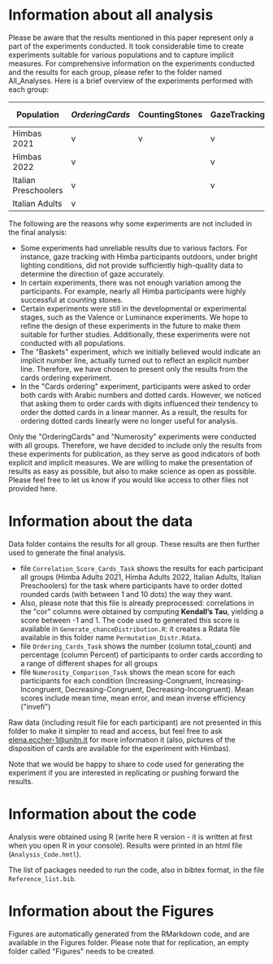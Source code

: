 # Information about all analysis

Please be aware that the results mentioned in this paper represent only a part of the experiments conducted. It took considerable time to create experiments suitable for various populations and to capture implicit measures. For comprehensive information on the experiments conducted and the results for each group, please refer to the folder named All_Analyses. Here is a brief overview of the experiments performed with each group:

| Population | *OrderingCards* | CountingStones | GazeTracking | *Numerosity (VT)* | Squares | Valence | Luminance | Baskets | Numberline |
| --- | --- | --- | --- |--- | --- | --- | --- | --- | --- |
| Himbas 2021 | v | v | v | v |  |  |  | v | v |
| Himbas 2022 | v |  | v | v | v | v | v |  |  |
| Italian Preschoolers | v |  | v | v |   | v |  | v |  |
| Italian Adults |  v |  |  | v |   | v | v | v |  |

The following are the reasons why some experiments are not included in the final analysis:

 - Some experiments had unreliable results due to various factors. For instance, gaze tracking with Himba participants outdoors, under bright lighting conditions, did not provide sufficiently high-quality data to determine the direction of gaze accurately.
 - In certain experiments, there was not enough variation among the participants. For example, nearly all Himba participants were highly successful at counting stones.
 - Certain experiments were still in the developmental or experimental stages, such as the Valence or Luminance experiments. We hope to refine the design of these experiments in the future to make them suitable for further studies. Additionally, these experiments were not conducted with all populations.
 - The "Baskets" experiment, which we initially believed would indicate an implicit number line, actually turned out to reflect an explicit number line. Therefore, we have chosen to present only the results from the cards ordering experiment.
 - In the "Cards ordering" experiment, participants were asked to order both cards with Arabic numbers and dotted cards. However, we noticed that asking them to order cards with digits influenced their tendency to order the dotted cards in a linear manner. As a result, the results for ordering dotted cards linearly were no longer useful for analysis.

Only the "OrderingCards" and "Numerosity" experiments were conducted with all groups. Therefore, we have decided to include only the results from these experiments for publication, as they serve as good indicators of both explicit and implicit measures. We are willing to make the presentation of results as easy as possible, but also to make science as open as possible. Please feel free to let us know if you would like access to other files not provided here.

# Information about the data

Data folder contains the results for all group. These results are then further used to generate the final analysis.

 - file `Correlation_Score_Cards_Task` shows the results for each participant all groups (Himba Adults 2021, Himba Adults 2022, Italian Adults, Italian Preschoolers) for the task where participants have to order dotted rounded cards (with between 1 and 10 dots) the way they want.
 - Also, please note that this file is already preprocessed: correlations in the "cor" columns were obtained by computing **Kendall’s Tau**, yielding a score between -1 and 1. The code used to generated this score is available in `Generate_chanceDistribution.R`: it creates a Rdata file available in this folder name `Permutation_Distr.Rdata`.
 - file `Ordering_Cards_Task` shows the number (column total_count) and percentage (column Percent) of participants to order cards according to a range of different shapes for all groups
 - file `Numerosity_Comparison_Task` shows the mean score for each participants for each condition (Increasing-Congruent, Increasing-Incongruent, Decreasing-Congruent, Decreasing-Incongruent). Mean scores include mean time, mean error, and mean inverse efficiency ("invefi")

Raw data (including result file for each participant) are not presented in this folder to make it simpler to read and access, but feel free to ask elena.eccher-1@unitn.it for more information it (also, pictures of the disposition of cards are available for the experiment with Himbas).

Note that we would be happy to share to code used for generating the experiment if you are interested in replicating or pushing forward the results.

# Information about the code                                                                                                                                                                                                                                                                                                                      
Analysis were obtained using R (write here R version - it is written at first when you open R in your console). Results were printed in an html file (`Analysis_Code.hmtl`).   

The list of packages needed to run the code, also in bibtex format, in the file `Reference_list.bib`.

# Information about the Figures

Figures are automatically generated from the RMarkdown code, and are available in the Figures folder. Please note that for replication, an empty folder called "Figures" needs to be created.
